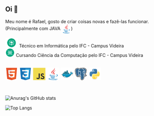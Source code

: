 <!--
**RafaelWurzius/RafaelWurzius** is a ✨ _special_ ✨ repository because its `README.md` (this file) appears on your GitHub profile.

Here are some ideas to get you started:

- 🔭 I’m currently working on ...
- 🌱 I’m currently learning ...
- 👯 I’m looking to collaborate on ...
- 🤔 I’m looking for help with ...
- 💬 Ask me about ...
- 📫 How to reach me: ...
- 😄 Pronouns: ...
- ⚡ Fun fact: ...

![Logo do curso](info.png) Técnico em Informática pelo IFC - Campus Videira
![Logo do curso](BCC.png) Cursando Ciência da Computação  pelo IFC - Campus Videira

[![Anurag's GitHub stats](https://github-readme-stats.vercel.app/api?username=rafaelwurzius)](https://github.com/anuraghazra/github-readme-stats)
[![Top Langs](https://github-readme-stats.vercel.app/api/top-langs/?username=rafaelwurzius)](https://github.com/anuraghazra/github-readme-stats)
[![Top Langs](https://github-readme-stats.vercel.app/api/top-langs/?username=rafaelwurzius&layout=pie)](https://github.com/anuraghazra/github-readme-stats) 
<link rel="stylesheet" type='text/css' href="https://cdn.jsdelivr.net/gh/devicons/devicon@latest/devicon.min.css"/>
-->
## Oi 👋
Meu nome é Rafael, gosto de criar coisas novas e fazê-las funcionar.
(Principalmente com JAVA <img align="center" alt="Java" title="Java" height="30" width="30" src="https://raw.githubusercontent.com/devicons/devicon/master/icons/java/java-original.svg">)

<img src="info.svg" alt="Logo do curso" width="40"/> Técnico em Informática pelo IFC - Campus Videira <br>
<img src="BCC.svg" alt="Logo do curso" width="30"/>  Cursando Ciência da Computação pelo IFC - Campus Videira

<div style="display: inline_block"><br>
  <img align="center" alt="HTML5" title="HTML5" height="40" width="40"
       src="https://raw.githubusercontent.com/devicons/devicon/master/icons/html5/html5-original.svg">
  <img align="center" alt="CSS3" title="CSS3" height="40" width="40"
       src="https://raw.githubusercontent.com/devicons/devicon/master/icons/css3/css3-original.svg">
  <img align="center" alt="JavaScript" title="JavaScript" height="40" width="40"
       src="https://raw.githubusercontent.com/devicons/devicon/master/icons/javascript/javascript-original.svg">
  <img align="center" alt="Java" title="Java" height="40" width="40"
       src="https://raw.githubusercontent.com/devicons/devicon/master/icons/java/java-original.svg">
  <img align="center" alt="Docker" title="Docker" height="40" width="40"
       src="https://raw.githubusercontent.com/devicons/devicon/master/icons/docker/docker-original.svg">
  <img align="center" alt="PostgreSQL" title="PostgreSQL" height="40" width="40"
       src="https://raw.githubusercontent.com/devicons/devicon/master/icons/postgresql/postgresql-original.svg">
  <img align="center" alt="Python" title="Python" height="40" width="40"
       src="https://raw.githubusercontent.com/devicons/devicon/master/icons/python/python-original.svg">
</div>

<br>
<br>


![Anurag's GitHub stats](https://github-readme-stats.vercel.app/api?username=rafaelwurzius&show_icons=true&include_all_commits=true&theme=radical)

![Top Langs](https://github-readme-stats.vercel.app/api/top-langs/?username=rafaelwurzius&layout=compact&theme=dracula)



